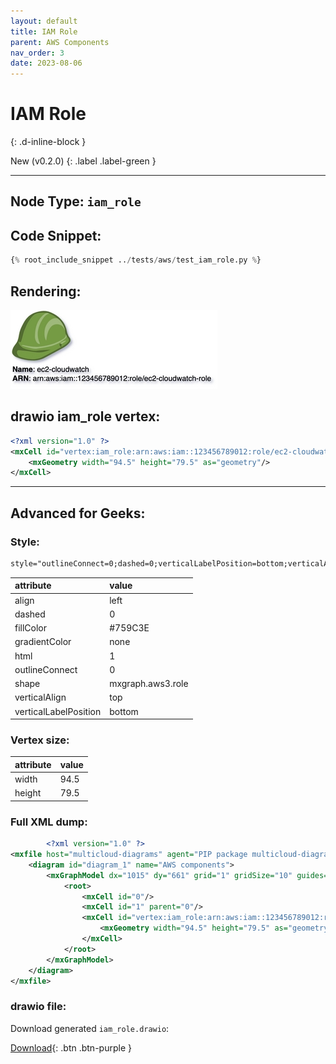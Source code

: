 ```yaml
---
layout: default
title: IAM Role
parent: AWS Components
nav_order: 3
date: 2023-08-06
---
```


# IAM Role
{: .d-inline-block }

New (v0.2.0)
{: .label .label-green }


---

## Node Type: ``iam_role``

## Code Snippet:

```python
{% root_include_snippet ../tests/aws/test_iam_role.py %}
```

## Rendering:

![lambda](output/jpg/iam_role.jpg)

## drawio iam_role vertex:

```xml
<?xml version="1.0" ?>
<mxCell id="vertex:iam_role:arn:aws:iam::123456789012:role/ec2-cloudwatch-role" parent="1" vertex="1">
    <mxGeometry width="94.5" height="79.5" as="geometry"/>
</mxCell>
```
---

## Advanced for Geeks:

### Style:
```html
style="outlineConnect=0;dashed=0;verticalLabelPosition=bottom;verticalAlign=top;align=left;html=1;shape=mxgraph.aws3.role;fillColor=#759C3E;gradientColor=none;"
```

| attribute | value |
|:----------|:------|
|align| left |
|dashed| 0 |
|fillColor| #759C3E |
|gradientColor| none |
|html| 1 |
|outlineConnect| 0 |
|shape| mxgraph.aws3.role |
|verticalAlign| top |
|verticalLabelPosition| bottom |

### Vertex size:

| attribute | value |
|:---------|:-----------|
| width    | 94.5  |
| height   |79.5|

### Full XML dump:
```xml
        <?xml version="1.0" ?>
<mxfile host="multicloud-diagrams" agent="PIP package multicloud-diagrams. Generate resources in draw.io compatible format for Cloud infrastructure. Copyrights @ Roman Tsypuk 2023. MIT license." type="MultiCloud">
    <diagram id="diagram_1" name="AWS components">
        <mxGraphModel dx="1015" dy="661" grid="1" gridSize="10" guides="1" tooltips="1" connect="1" arrows="1" fold="1" page="1" pageScale="1" pageWidth="850" pageHeight="1100" math="0" shadow="1">
            <root>
                <mxCell id="0"/>
                <mxCell id="1" parent="0"/>
                <mxCell id="vertex:iam_role:arn:aws:iam::123456789012:role/ec2-cloudwatch-role" value="&lt;b&gt;Name&lt;/b&gt;: ec2-cloudwatch&lt;BR&gt;&lt;b&gt;ARN&lt;/b&gt;: arn:aws:iam::123456789012:role/ec2-cloudwatch-role" style="outlineConnect=0;dashed=0;verticalLabelPosition=bottom;verticalAlign=top;align=left;html=1;shape=mxgraph.aws3.role;fillColor=#759C3E;gradientColor=none;" parent="1" vertex="1">
                    <mxGeometry width="94.5" height="79.5" as="geometry"/>
                </mxCell>
            </root>
        </mxGraphModel>
    </diagram>
</mxfile>
```

### drawio file:

Download generated ``iam_role.drawio``:

[Download](output/drawio/iam_role.drawio){: .btn .btn-purple }